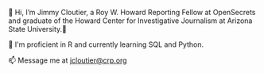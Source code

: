 👋 Hi, I’m Jimmy Cloutier, a Roy W. Howard Reporting Fellow at OpenSecrets and graduate of the Howard Center for Investigative Journalism at Arizona State University.🌵

🌱 I'm proficient in R and currently learning SQL and Python.  

📫 Message me at jcloutier@crp.org

<!---
jrcloutier/jrcloutier is a ✨ special ✨ repository because its `README.md` (this file) appears on your GitHub profile.
You can click the Preview link to take a look at your changes.
--->
